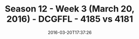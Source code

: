 ---
title: Season 12 - Week 3 (March 20, 2016) - DCGFFL - 4185 vs 4181
teams_score:
- team: 4185
  score: 39
- team: 4181
  score: 12
mvp: Levert J. (Orange); Bill C. (Teal)
game-ball: Pete G. (Orange); Mike A. (Teal)
season: 12
week: 3
date: '2016-03-20T17:37:26'
pageid: season-12-week-3-march-20-2016-4185-vs-4181
---
